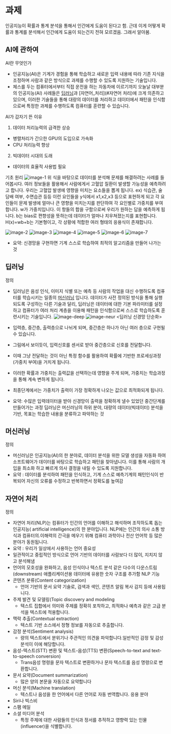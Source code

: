
# 과제
인공지능이 확률과 통계 분석을 통해서 인간에게 도움이 된다고 함.
근데 이게 어떻게 확률과 통계를 분석해서 인간에게 도움이 되는건지 전혀 모르겠음.
그래서 알아봄.


## AI에 관하여

AI란 무엇인가
- 인공지능(AI)은 기계가 경험을 통해 학습하고 새로운 입력 내용에 따라 기존 지식을 조정하며 사람과 같은 방식으로 과제를 수행할 수 있도록 지원하는 기술입니다.
- 체스를 두는 컴퓨터에서부터 직접 운전을 하는 자동차에 이르기까지 오늘날 대부분의 인공지능(AI) 사례들은 [딥러닝](#딥러닝)과 [자연어_처리](#자연어 처리)에 크게 의존하고 있으며, 이러한 기술들을 통해 대량의 데이터를 처리하고 데이터에서 패턴을 인식함으로써 특정한 과제를 수행하도록 컴퓨터를 훈련할 수 있습니다.

AI가 갑자기 뜬 이유
1. 데이터 처리능력의 급격한 상승
- 병렬처리가 간으한 GPU의 도입으로 가속화
- CPU 처리능력 향상
2. 빅데이터 시대의 도래
- 데이터의 효율적 사용법 필요

기초 원리
![image-1](1.png)
위 식을 바탕으로 데이터를 분석해 문제를 해결하려는 사례를 들어봅시다.
여러 정보들을 활용해서 사람에게서 고혈압 질환이 발생할 가능성을 예측하려고 합니다.
우리는 고혈압 발생에 영향을 미치는 요소들을 뽑게 됩니다. ex) 식습관, 술담배 여부, 수면습관 등등
이런 요인들을 y식에서 x1,x2,x3 등으로 표현하게 되고
각 요인들이 문제 발생에 얼마나 큰 영향을 미치는지를 판단하여 각 요인별로 가중치를 부여합니다.
w가 가중치입니다.
이 항들의 합을 구함으로써 우리가 원하는 답을 예측하게 됩니다.
b는 bias로 편향성을 뜻하는데 데이터가 얼마나 치우쳐졌는지를 표현합니다.
H(x)=wb+b는 기본형이고, 각 상황에 적합한 여러 형태의 응용식이 존재합니다.

![image-2](2.png)
![image-3](3.png)
![image-4](3.png)
![image-5](3.png)
![image-6](3.png)
![image-7](3.png)
- 요약: 신경망을 구현하면 기계 스스로 학습하여 최적의 알고리즘을 만들어 나가는 것

## 딥러닝

정의
- 딥러닝은 음성 인식, 이미지 식별 또는 예측 등 사람의 작업을 대신 수행하도록 컴퓨터를 학습시키는 일종의 [머신러닝](#머신러닝) 입니다. 데이터가 사전 정의된 방식을 통해 실행되도록 구성하는 다른 기술과 달리, 딥러닝은 데이터에 대한 기본 파라미터를 설정하고 컴퓨터가 여러 처리 계층을 이용해 패턴을 인식함으로써 스스로 학습하도록 훈련시키는 기술입니다. 
![image-deep](https://t1.daumcdn.net/cfile/tistory/9945554A5AE5598A07)
![image-neur](https://t1.daumcdn.net/cfile/tistory/99AE5D4C5AE55B5D0F)
                      <딥러닝 신경망 단순화> 
- 입력층, 중간층, 출력층으로 나뉘게 되며, 중간층은 하나가 아닌 여러 층으로 구현될 수 있습니다.
- 그림에서 보이듯이, 입력신호를 센서로 받아 중간층으로 신호를 전달합니다.
- 이때 그냥 전달하는 것이 아닌 특정 함수를 활용하여 확률에 기반한 프로세싱과정(가중치 부여)을 거치게 됩니다.
- 이러한 확률과 가중치는 출력값을 선택하는데 영향을 주게 되며, 가중치는 학습과정을 통해 계속 변하게 됩니다.
- 최종단계에서는 가중치가 출력이 가장 정확하게 나오는 값으로 최적화되게 됩니다.

- 요약: 수많은 입력데이터을 받아 신경망이 출력을 정확하게 낼수 있었던 중간단계를 만들어가는 과정
        딥러닝은 머신러닝의 하위 분야, 대량의 데이터(빅데이터) 분석을 기반, 목표는 학습한 내용을 분류하고 파악하는 것


## 머신러닝
정의
- 머신러닝은 인공지능(AI)의 한 분야로, 데이터 분석을 위한 모델 생성을 자동화 하여 소프트웨어가 데이터를 바탕으로 학습하고 패턴을 찾아냅니다. 이를 통해 사람의 개입을 최소화 하고 빠르게 의사 결정을 내릴 수 있도록 지원합니다.
- 요약 : 데이터를 분석하여 패턴을 인식하고, 기계 스스로 예측기계의 패턴인식이 반복되어 자신의 오류를 수정하고 반복하면서 정확도를 높여감

## 자연어 처리 
정의
- 자연어 처리(NLP)는 컴퓨터가 인간의 언어를 이해하고 해석하며 조작하도록 돕는 인공지능( artificial intelligence)의 한 분야입니다. NLP에는 인간의 의사 소통 방식과 컴퓨터의.이해력의 간극을 메우기 위해 컴퓨터 과학이나 전산 언어학 등 많은 분야가 동원됩니다.
- 요약 : 우리가 일상에서 사용하는 언어
중요성
- 일관적이고 중립적인 방식으로 언어 기반의 데이터를 사람보다 더 많이, 지치지 않고 분석해냄
- 언어의 모호성을 완화하고, 음성 인식이나 텍스트 분석 같은 다수의 다운스트림(downstream) 애플리케이션용 데이터에 유용한 숫자 구조를 추가함
NLP 기능
- 콘텐츠 분류(Content categorization)
    - 언어 기반의 문서 요약 기술로, 검색과 색인, 콘텐츠 알림 복사 감지 등에 사용됩니다.
- 주제 발견 및 모델링(Topic discovery and modeling
    - 텍스트 집합에서 의미와 주제를 정확히 포착하고, 최적화나 예측과 같은 고급 분석을 텍스트에 적용합니다.
- 맥락 추출(Contextual extraction)
    - 텍스트 기반 소스에서 정형 정보를 자동으로 추출합니다.
- 감정 분석(Sentiment analysis)
    - 량의 텍스트에서 분위기나 주관적인 의견을 파악합니다.일반적인 감정 및 감성 분석이 이에 해당합니다. 
- 음성-텍스트(STT) 변환 및 텍스트-음성(TTS) 변환(Speech-to-text and text-to-speech conversion)
    - Trans음성 명령을 문자 텍스트로 변환하거나 문자 텍스트를 음성 명령으로 변환합니다.
- 문서 요약(Document summarization)
    - 많은 양의 본문을 자동으로 요약합니다
- 머신 분석(Machine translation)
    - 텍스트나 음성을 한 언어에서 다른 언어로 자동 번역합니다.
응용 분야
- Siri나 빅스비
- 스팸 메일
- 소셜 미디어 분석 
    - 특정 주제에 대한 사람들의 인식과 정서를 추적하고 영향력 있는 인물(influencer)을 식별합니다.

